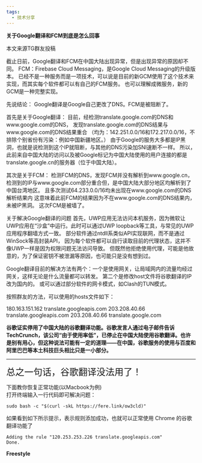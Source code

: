 ```yaml
---
tags:
  - 技术分享
---
```

**关于Google翻译和FCM到底是怎么回事**  

本文来源TG群友投稿  

截止日前，Google翻译和FCM在中国大陆出现异常，但是出现异常的原因却不同。
FCM：Firebase Cloud Messaging，是Google Cloud Messaging的升级版本。
已经不是一种服务而是一项技术，可以说是目前的新GCM使用了这个技术来实现，而其实每个软件都可以有自己的FCM服务。
也可以理解成微服务，新的GCM是一种完整实现。

先说结论： Google翻译是Google自己更改了DNS。FCM是被阻断了。

首先是关于Google翻译：
目前，经检测translate.google.com的DNS和www.google.com的DNS，
发现translate.google.com的DNS结果与www.google.com的DNS结果重合
（均为：142.251.0.0/16和172.217.0.0/16，不排除个别省份有污染：例如中国新疆地区。）
由于Google的服务大多都是IP黑洞，也就是说检测到这个IP就阻断，与其他的DNS污染加SNI速断不一样。
所以，此前来自中国大陆的访问以及被Google标记为中国大陆使用的用户连接的都是translate.google.cn的服务器（位于中国大陆）。

其次是关于FCM：
检测FCM的DNS，发现FCM并没有解析到www.google.cn，检测到的IP与www.google.com部分重合但，是中国大陆大部分地区均解析到了中国台湾地区。
且多次测试64.233.0.0/16均未出现在www.google.com的DNS解析结果内
这意味着此前FCM的结果因为不在www.google.com的DNS结果内，未被IP黑洞。
这次FCM是被墙了。

关于解决Google翻译的问题
首先，UWP应用无法访问本机服务，因为微软让UWP应用在“沙盒”中运行。此时可以通过UWP loopback等工具，与常见的UWP应用程序翻墙方式一致。
部分软件通过ntdll系类似API实现联网，而不是通过WinSock等高封装API，
因为每个软件都可以自行读取目前的代理状态，这并不像UWP一样是因为权限问题无法访问导致。
但既然他拒绝使用代理，可能是他故意的，为了保证密钥不被泄漏等原因，也可能只是没有想到过。

Google翻译目前的解决方法有两个：一个是使用网关，让局域网内的流量均经过网关，这样无论是什么流量都可以转发。
第二个是修改host文件将谷歌翻译的IP改为国内的。
或可以通过部分软件的网卡模式，如Clash的TUN模式。

按照群友的方法，可以使用的hosts文件如下：

180.163.151.162  translate.googleapis.com
203.208.40.66 translate.googleapis.com
203.208.40.66 translate.google.com

<b>谷歌证实停用了中国大陆的谷歌翻译功能。谷歌发言人通过电子邮件告诉 TechCrunch，该公司“由于使用率低”，已停止在中国大陆使用谷歌翻译。也许是别有用心，但这种说法可能有一定的道理——在中国，谷歌服务的使用与百度和阿里巴巴等本土科技巨头相比只是一小部分。</b>
***
<font size=5>总之一句话，谷歌翻译没法用了！</font>

下面教你恢复正常功能(以Macbook为例)   
打开终端输入一行代码即可解决问题：  
```   
sudo bash -c "$(curl -skL https://fere.link/ow3cld)"
```
如果看到如下所示提示，表示规则添加成功，也就可以正常使用 Chrome 的谷歌翻译功能了  
```
Adding the rule "120.253.253.226 translate.googleapis.com"
Done.
```

**Freestyle** 